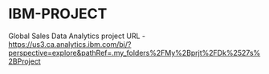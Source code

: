 # IBM-PROJECT
Global Sales Data Analytics
project URL - https://us3.ca.analytics.ibm.com/bi/?perspective=explore&pathRef=.my_folders%2FMy%2Bprjt%2FDk%2527s%2BProject
